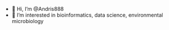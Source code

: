 - 👋 Hi, I’m @Andris888
- 👀 I’m interested in bioinformatics, data science, environmental microbiology



<!---
Andris888/Andris888 is a ✨ special ✨ repository because its `README.md` (this file) appears on your GitHub profile.
You can click the Preview link to take a look at your changes.
--->
